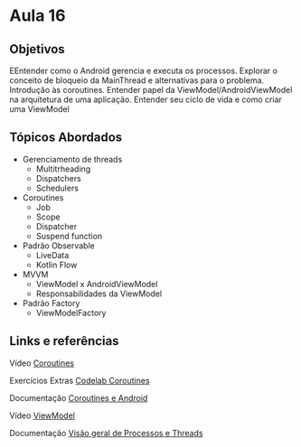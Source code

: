 # Aula 16

## Objetivos
EEntender como o Android gerencia e executa os processos. Explorar o conceito de bloqueio da MainThread e alternativas  para o problema. Introdução às coroutines. Entender papel da ViewModel/AndroidViewModel na arquitetura de uma aplicação. Entender seu ciclo de vida e como criar uma ViewModel
 

## Tópicos Abordados
- Gerenciamento de threads
    - Multitrheading
    - Dispatchers
    - Schedulers
- Coroutines
    - Job
    - Scope
    - Dispatcher
    - Suspend function
- Padrão Observable
    - LiveData
    - Kotlin Flow
- MVVM
    - ViewModel x AndroidViewModel
    - Responsabilidades da ViewModel
- Padrão Factory
    - ViewModelFactory



## Links e referências

Vídeo [Coroutines](https://youtu.be/ZTDXo0-SKuU)

Exercícios Extras [Codelab Coroutines](https://developer.android.com/codelabs/kotlin-coroutines#0)

Documentação [Coroutines e Android](https://developer.android.com/kotlin/coroutines?gclid=CjwKCAjwt8uGBhBAEiwAayu_9dRv0BaMOwPHHJN266cFyLytatSYSnuoi2tZ0rd9UuznRR9Lp4txuhoCig4QAvD_BwE&gclsrc=aw.ds)

Vídeo [ViewModel](https://youtu.be/5qlIPTDE274)

Documentação [Visão geral de Processos e Threads](https://developer.android.com/guide/components/processes-and-threads?hl=pt-br)





